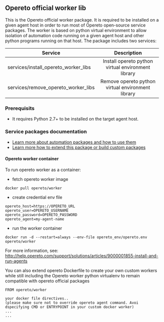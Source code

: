 ## Opereto official worker lib

This is the Opereto official worker package. It is required to be installed on a given agent host in order to run most of Opereto open-source service packages. The worker is based on python virtual environment to allow isolation of automation code running on a given agent host and other python programs running on that host. 
The package includes two services:

| Service                               | Description                                         |
| --------------------------------------|:---------------------------------------------------:| 
| services/install_opereto_worker_libs  | Install opereto python virtual environment library  | 
| services/remove_opereto_worker_libs   | Remove opereto python virtual environment library   | 


### Prerequisits
* It requires Python 2.7+ to be installed on the target agent host. 

### Service packages documentation
* [Learn more about automation packages and how to use them](http://help.opereto.com/support/solutions/articles/9000152583-an-overview-of-service-packages)
* [Learn more how to extend this package or build custom packages](http://help.opereto.com/support/solutions/articles/9000152584-build-and-maintain-custom-packages)


#### Opereto worker container
To run opereto worker as a container:

* fetch opereto worker image
```
docker pull opereto/worker
```

* create credential env file
```
opereto_host=https://OPERETO_URL
opereto_user=OPERETO_USERNAME
opereto_password=OPERETO_PASSWORD
opereto_agent=my-agent-name

```

* run the worker container
```
docker run -d --restart=always --env-file opereto_env/opereto.env opereto/worker
```

For more information, see: http://help.opereto.com/support/solutions/articles/9000001855-install-and-run-agents

You can also extend opereto Dockerfile to create your own custom workers while still including the Opereto worker python
virtualenv to remain compatible with opereto official packages

```
FROM opereto/worker

your docker file directives.. 
(please make sure not to override opereto agent command. Avoi dspecifying CMD or ENTRYPOINT in your custom docker worker)
...  
...

```



